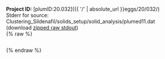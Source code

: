 **Project ID:** [plumID:20.032]({{ '/' | absolute_url }}eggs/20/032/)  
Stderr for source:  Clustering_Sildenafil/solids_setup/solid_analysis/plumed11.dat   
(download [zipped raw stdout](plumed11.dat.plumed.stdout.txt.zip))  
{% raw %}
<pre>
</pre>
{% endraw %}
